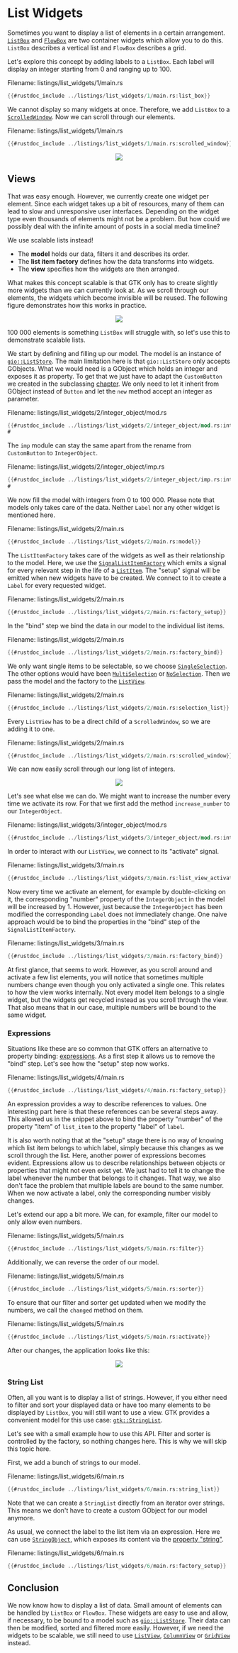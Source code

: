 # List Widgets

Sometimes you want to display a list of elements in a certain arrangement.
[`ListBox`](../docs/gtk4/struct.ListBox.html) and [`FlowBox`](../docs/gtk4/struct.FlowBox.html) are two container widgets which allow you to do this.
`ListBox` describes a vertical list and `FlowBox` describes a grid.

Let's explore this concept by adding labels to a `ListBox`.
Each label will display an integer starting from 0 and ranging up to 100.  

<span class="filename">Filename: listings/list_widgets/1/main.rs</span>

```rust ,no_run,noplayground
{{#rustdoc_include ../listings/list_widgets/1/main.rs:list_box}}
```

We cannot display so many widgets at once.
Therefore, we add `ListBox` to a [`ScrolledWindow`](../docs/gtk/struct.ScrolledWindow.html).
Now we can scroll through our elements.

<span class="filename">Filename: listings/list_widgets/1/main.rs</span>

```rust ,no_run,noplayground
{{#rustdoc_include ../listings/list_widgets/1/main.rs:scrolled_window}}
```

<div style="text-align:center"><img src="img/lists_list_box.png"/></div>

## Views

That was easy enough.
However, we currently create one widget per element.
Since each widget takes up a bit of resources, many of them can lead to slow and unresponsive user interfaces.
Depending on the widget type even thousands of elements might not be a problem.
But how could we possibly deal with the infinite amount of posts in a social media timeline?

We use scalable lists instead!

- The **model** holds our data, filters it and describes its order.
- The **list item factory** defines how the data transforms into widgets.
- The **view** specifies how the widgets are then arranged.

What makes this concept scalable is that GTK only has to create slightly more widgets than we can currently look at.
As we scroll through our elements, the widgets which become invisible will be reused.
The following figure demonstrates how this works in practice.

<div style="text-align:center"><img src="img/scalable_lists_concept.png"/></div>

100 000 elements is something `ListBox` will struggle with, so let's use this to demonstrate scalable lists.

We start by defining and filling up our model.
The model is an instance of [`gio::ListStore`](https://gtk-rs.org/gtk-rs-core/stable/latest/docs/gio/struct.ListStore.html).
The main limitation here is that `gio::ListStore` only accepts GObjects.
What we would need is a GObject which holds an integer and exposes it as property.
To get that we just have to adapt the `CustomButton` we created in the subclassing [chapter](gobject_subclassing.html).
We only need to let it inherit from GObject instead of `Button` and let the `new` method accept an integer as parameter.

<span class="filename">Filename: listings/list_widgets/2/integer_object/mod.rs</span>

```rust ,no_run,noplayground
{{#rustdoc_include ../listings/list_widgets/2/integer_object/mod.rs:integer_object}}
#
```

The `imp` module can stay the same apart from the rename from `CustomButton` to `IntegerObject`.

<span class="filename">Filename: listings/list_widgets/2/integer_object/imp.rs</span>

```rust ,no_run,noplayground
{{#rustdoc_include ../listings/list_widgets/2/integer_object/imp.rs:integer_object}}
#
```

We now fill the model with integers from 0 to 100 000.
Please note that models only takes care of the data.
Neither `Label` nor any other widget is mentioned here.

<span class="filename">Filename: listings/list_widgets/2/main.rs</span>

```rust ,no_run,noplayground
{{#rustdoc_include ../listings/list_widgets/2/main.rs:model}}
```

The `ListItemFactory` takes care of the widgets as well as their relationship to the model.
Here, we use the [`SignalListItemFactory`](../docs/gtk4/struct.SignalListItemFactory.html) which emits a signal for every relevant step in the life of a [`ListItem`](../docs/gtk4/struct.ListItem.html).
The "setup" signal will be emitted when new widgets have to be created.
We connect to it to create a `Label` for every requested widget.

<span class="filename">Filename: listings/list_widgets/2/main.rs</span>

```rust ,no_run,noplayground
{{#rustdoc_include ../listings/list_widgets/2/main.rs:factory_setup}}
```

In the "bind" step we bind the data in our model to the individual list items.

<span class="filename">Filename: listings/list_widgets/2/main.rs</span>

```rust ,no_run,noplayground
{{#rustdoc_include ../listings/list_widgets/2/main.rs:factory_bind}}
```

We only want single items to be selectable, so we choose [`SingleSelection`](../docs/gtk4/struct.SingleSelection.html).
The other options would have been [`MultiSelection`](../docs/gtk4/struct.MultiSelection.html) or [`NoSelection`](../docs/gtk4/struct.NoSelection.html).
Then we pass the model and the factory to the [`ListView`](../docs/gtk4/struct.ListView.html).

<span class="filename">Filename: listings/list_widgets/2/main.rs</span>

```rust ,no_run,noplayground
{{#rustdoc_include ../listings/list_widgets/2/main.rs:selection_list}}
```

Every `ListView` has to be a direct child of a `ScrolledWindow`, so we are adding it to one.

<span class="filename">Filename: listings/list_widgets/2/main.rs</span>

```rust ,no_run,noplayground
{{#rustdoc_include ../listings/list_widgets/2/main.rs:scrolled_window}}
```

We can now easily scroll through our long list of integers.

<div style="text-align:center"><img src="img/lists_list_view_1.png"/></div>

Let's see what else we can do.
We might want to increase the number every time we activate its row.
For that we first add the method `increase_number` to our `IntegerObject`.

<span class="filename">Filename: listings/list_widgets/3/integer_object/mod.rs</span>

```rust ,no_run,noplayground
{{#rustdoc_include ../listings/list_widgets/3/integer_object/mod.rs:integer_object}}
```

In order to interact with our `ListView`, we connect to its "activate" signal.

<span class="filename">Filename: listings/list_widgets/3/main.rs</span>

```rust ,no_run,noplayground
{{#rustdoc_include ../listings/list_widgets/3/main.rs:list_view_activate}}
```

Now every time we activate an element, for example by double-clicking on it,
the corresponding "number" property of the `IntegerObject` in the model will be increased by 1.
However, just because the `IntegerObject` has been modified the corresponding `Label` does not immediately change.
One naive approach would be to bind the properties in the "bind" step of the `SignalListItemFactory`.

<span class="filename">Filename: listings/list_widgets/3/main.rs</span>

```rust ,no_run,noplayground
{{#rustdoc_include ../listings/list_widgets/3/main.rs:factory_bind}}
```

At first glance, that seems to work.
However, as you scroll around and activate a few list elements,
you will notice that sometimes multiple numbers change even though you only activated a single one.
This relates to how the view works internally.
Not every model item belongs to a single widget, but the widgets get recycled instead as you scroll through the view.
That also means that in our case, multiple numbers will be bound to the same widget.

### Expressions

Situations like these are so common that GTK offers an alternative to property binding: [expressions](../docs/gtk4/struct.Expression.html).
As a first step it allows us to remove the "bind" step.
Let's see how the "setup" step now works.

<span class="filename">Filename: listings/list_widgets/4/main.rs</span>

```rust ,no_run,noplayground
{{#rustdoc_include ../listings/list_widgets/4/main.rs:factory_setup}}
```

An expression provides a way to describe references to values.
One interesting part here is that these references can be several steps away.
This allowed us in the snippet above to bind the property "number" of the property "item" of `list_item` to the property "label" of `label`.

It is also worth noting that at the "setup" stage there is no way of knowing which list item belongs to which label, simply because this changes as we scroll through the list.
Here, another power of expressions becomes evident.
Expressions allow us to describe relationships between objects or properties that might not even exist yet.
We just had to tell it to change the label whenever the number that belongs to it changes.
That way, we also don't face the problem that multiple labels are bound to the same number.
When we now activate a label, only the corresponding number visibly changes.

Let's extend our app a bit more.
We can, for example, filter our model to only allow even numbers.

<span class="filename">Filename: listings/list_widgets/5/main.rs</span>

```rust ,no_run,noplayground
{{#rustdoc_include ../listings/list_widgets/5/main.rs:filter}}
```

Additionally, we can reverse the order of our model.

<span class="filename">Filename: listings/list_widgets/5/main.rs</span>

```rust ,no_run,noplayground
{{#rustdoc_include ../listings/list_widgets/5/main.rs:sorter}}
```

To ensure that our filter and sorter get updated when we modify the numbers, we call the `changed` method on them.

<span class="filename">Filename: listings/list_widgets/5/main.rs</span>

```rust ,no_run,noplayground
{{#rustdoc_include ../listings/list_widgets/5/main.rs:activate}}
```

After our changes, the application looks like this:

<div style="text-align:center"><img src="img/lists_list_view_2.png"/></div>

### String List

Often, all you want is to display a list of strings.
However, if you either need to filter and sort your displayed data or have too many elements to be displayed by `ListBox`, you will still want to use a view.
GTK provides a convenient model for this use case: [`gtk::StringList`](../docs/gtk4/struct.StringList.html).

Let's see with a small example how to use this API.
Filter and sorter is controlled by the factory, so nothing changes here.
This is why we will skip this topic here.

First, we add a bunch of strings to our model.

<span class="filename">Filename: listings/list_widgets/6/main.rs</span>

```rust ,no_run,noplayground
{{#rustdoc_include ../listings/list_widgets/6/main.rs:string_list}}
```

Note that we can create a `StringList` directly from an iterator over strings.
This means we don't have to create a custom GObject for our model anymore.

As usual, we connect the label to the list item via an expression.
Here we can use [`StringObject`](../docs/gtk4/struct.StringObject.html), which exposes its content via the [property "string"](https://docs.gtk.org/gtk4/property.StringObject.string.html).

<span class="filename">Filename: listings/list_widgets/6/main.rs</span>

```rust ,no_run,noplayground
{{#rustdoc_include ../listings/list_widgets/6/main.rs:factory_setup}}
```

## Conclusion

We now know how to display a list of data.
Small amount of elements can be handled by `ListBox` or `FlowBox`.
These widgets are easy to use and allow, if necessary, to be bound to a model such as [`gio::ListStore`](http://gtk-rs.org/gtk-rs-core/stable/latest/docs/gio/struct.ListStore.html).
Their data can then be modified, sorted and filtered more easily.
However, if we need the widgets to be scalable, we still need to use [`ListView`](../docs/gtk4/struct.ListView.html), [`ColumnView`](../docs/gtk4/struct.ColumnView.html) or [`GridView`](../docs/gtk4/struct.GridView.html) instead.
